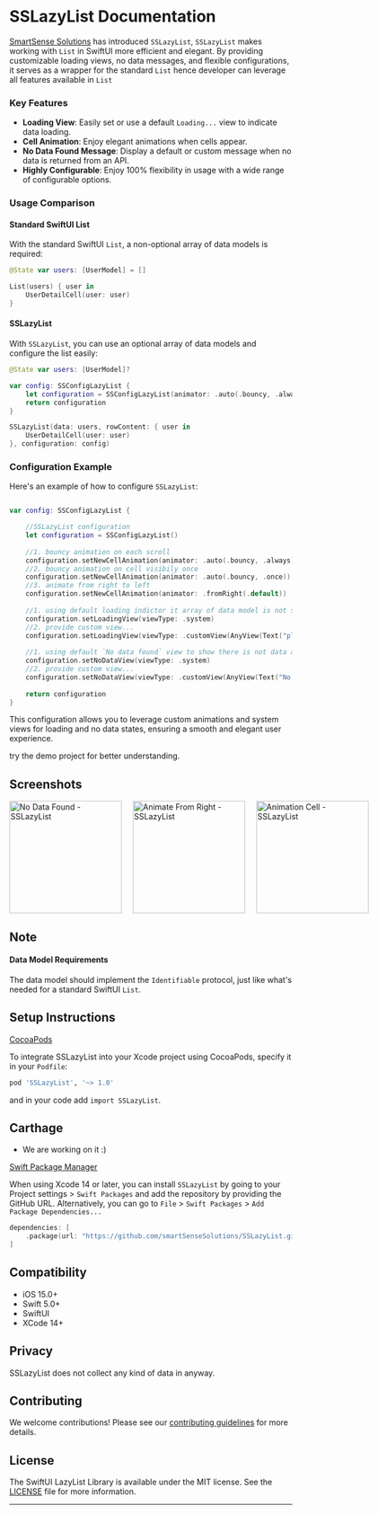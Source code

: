 
# SSLazyList Documentation

[SmartSense Solutions](https://www.smartsensesolutions.com/) has introduced `SSLazyList`, `SSLazyList` makes working with `List` in SwiftUI more efficient and elegant. By providing customizable loading views, no data messages, and flexible configurations, it serves as a wrapper for the standard `List` hence developer can leverage all features available in `List`
 
### Key Features

- **Loading View**: Easily set or use a default `Loading...` view to indicate data loading.
- **Cell Animation**: Enjoy elegant animations when cells appear.
- **No Data Found Message**: Display a default or custom message when no data is returned from an API.
- **Highly Configurable**: Enjoy 100% flexibility in usage with a wide range of configurable options.

### Usage Comparison

#### Standard SwiftUI List

With the standard SwiftUI `List`, a non-optional array of data models is required:

```swift
@State var users: [UserModel] = []

List(users) { user in
    UserDetailCell(user: user)
}
```

#### SSLazyList

With `SSLazyList`, you can use an optional array of data models and configure the list easily:

```swift
@State var users: [UserModel]?

var config: SSConfigLazyList {
    let configuration = SSConfigLazyList(animator: .auto(.bouncy, .always))
    return configuration
}

SSLazyList(data: users, rowContent: { user in
    UserDetailCell(user: user)
}, configuration: config)

```

### Configuration Example

Here's an example of how to configure `SSLazyList`:

```swift

var config: SSConfigLazyList {

    //SSLazyList configuration
    let configuration = SSConfigLazyList()
    
    //1. bouncy animation on each scroll
    configuration.setNewCellAnimation(animator: .auto(.bouncy, .always))
    //2. bouncy animation on cell visibily once
    configuration.setNewCellAnimation(animator: .auto(.bouncy, .once))
    //3. animate from right to left
    configuration.setNewCellAnimation(animator: .fromRight(.default))
    
    //1. using default loading indictor it array of data model is not set with API Response
    configuration.setLoadingView(viewType: .system)
    //2. provide custom view...
    configuration.setLoadingView(viewType: .customView(AnyView(Text("please wait..."))))
    
    //1. using default `No data found` view to show there is not data available aka blank array (eg. users = [])
    configuration.setNoDataView(viewType: .system)
    //2. provide custom view...
    configuration.setNoDataView(viewType: .customView(AnyView(Text("No user available."))))
    
    return configuration
}
```

This configuration allows you to leverage custom animations and system views for loading and no data states, ensuring a smooth and elegant user experience.

try the demo project for better understanding.

## Screenshots
<div style="display: flex; justify-content: space-between;">
    <img src="https://github.com/SmartAkashNara/SSLazyList/assets/160708458/d621a57c-4d58-4aba-889e-6b2d68737278" alt="No Data Found - SSLazyList" width="200" style="margin-right: 20px;" loop>
    <img src="https://github.com/SmartAkashNara/SSLazyList/assets/160708458/9e3383a6-c2bb-4acc-b4eb-d222c9964772" alt="Animate From Right - SSLazyList" width="200" style="margin-right: 20px;" loop>
    <img src="https://github.com/SmartAkashNara/SSLazyList/assets/160708458/50a11103-22d3-4ca9-950c-e8d6cb736cc1" alt="Animation Cell - SSLazyList" width="200" loop>
</div>

## Note
#### Data Model Requirements

The data model should implement the `Identifiable` protocol, just like what's needed for a standard SwiftUI `List`.

## Setup Instructions

[CocoaPods](http://cocoapods.org)

To integrate SSLazyList into your Xcode project using CocoaPods, specify it in your `Podfile`:

```ruby
pod 'SSLazyList', '~> 1.0'
```
and in your code add `import SSLazyList`.

## Carthage
- We are working on it :)

[Swift Package Manager](https://swift.org/package-manager/)

When using Xcode 14 or later, you can install `SSLazyList` by going to your Project settings > `Swift Packages` and add the repository by providing the GitHub URL. Alternatively, you can go to `File` > `Swift Packages` > `Add Package Dependencies...`

```swift
dependencies: [
    .package(url: "https://github.com/smartSenseSolutions/SSLazyList.git", .upToNextMajor(from: "1.0"))
]
```

## Compatibility

- iOS 15.0+
- Swift 5.0+
- SwiftUI 
- XCode 14+

## Privacy
SSLazyList does not collect any kind of data in anyway.


## Contributing

We welcome contributions! Please see our [contributing guidelines](./CONTRIBUTING.md) for more details.

## License

The SwiftUI LazyList Library is available under the MIT license. See the [LICENSE](./LICENSE) file for more information.

----------
